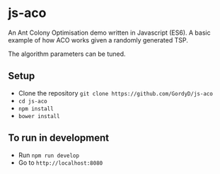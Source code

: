 # js-aco

An Ant Colony Optimisation demo written in Javascript (ES6). A basic example of how ACO works given a randomly generated TSP.

The algorithm parameters can be tuned.

## Setup

 - Clone the repository `git clone https://github.com/GordyD/js-aco`
 - `cd js-aco`
 - `npm install`
 - `bower install`

## To run in development

 - Run `npm run develop`
 - Go to `http://localhost:8080`
